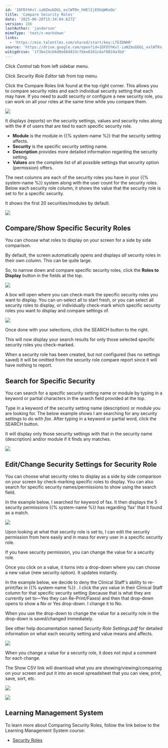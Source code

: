 ```yaml
---
id: '1DFDthKvl-iaNZmubDGL_exlWTRn_hHElIjEOUqWKoQo'
title: 'Compare Security Roles'
date: '2025-06-20T15:34:04.627Z'
version: 106
lastAuthor: 'janderson'
mimeType: 'text/x-markdown'
links:
  - 'https://mie.talentlms.com/shared/start/key:LTEIDNHR'
source: 'https://drive.google.com/open?id=1DFDthKvl-iaNZmubDGL_exlWTRn_hHElIjEOUqWKoQo'
wikigdrive: '1f3be24cb6d0e684833cf8ee6161c6af8024a3bd'
---
```

Click *Control* tab from left sidebar menu.

Click *Security Role Editor* tab from top menu.

Click the Compare Roles link found at the top right corner. This allows you to compare security roles and each individual security setting that each may have. If you need to audit security or configure a new security role, you can work on all your roles at the same time while you compare them.

![](../compare-security-roles.assets/cc4e88e27305fb0b2b5211b1d0d33061.png)

It displays (reports) on the security settings, values and security roles along with the # of users that are tied to each specific security role.

* <strong>Module</strong> is the module in {{% system-name %}} that the security setting affects.
* <strong>Security</strong> is the specific security setting name.
* <strong>Description</strong> provides more detailed information regarding the security setting.
* <strong>Values</strong> are the complete list of all possible settings that security option (permission) offers.

The next columns are each of the security roles you have in your {{% system-name %}} system along with the user count for the security roles. Below each security role column, it shows the value that the security role is set to for a specific security.

It shows the first 20 securities/modules by default.

![](../compare-security-roles.assets/70bddbe0f6096ac97771bc55f3eddb93.png)

## Compare/Show Specific Security Roles

You can choose what roles to display on your screen for a side by side comparison.

By default, the screen automatically opens and displays *all* security roles in their own column. This can be quite large.

So, to narrow down and compare specific security roles, click the **Roles to Display** button in the fields at the top.

![](../compare-security-roles.assets/80cf86448ee9817a93e506ae488660bf.png)

A box will open where you can check-mark the specific security roles you want to display. You can un-select all to start fresh, or you can select all security roles to display, or individually check-mark which specific security roles you want to display and compare settings of.

![](../compare-security-roles.assets/7201e7b38ff62343d57f8c270066004e.png)

Once done with your selections, click the SEARCH button to the right.

This will now display your search results for only those selected specific security roles you check-marked.

When a security role has been created, but not configured (has no settings saved) it will be omitted from the security role compare report since it will have nothing to report.

## Search for Specific Security

You can search for a specific security setting name or module by typing in a keyword or partial characters in the search field provided at the top.

Type in a keyword of the security setting name (description) or module you are looking for. The below example shows I am searching for any security settings to do with *fax*. After typing in a keyword or partial word, click the SEARCH button.

It will display only those security settings with that in the security name (description) and/or module if it finds any matches.

![](../compare-security-roles.assets/b269bf6527ee4ae5563e9991da13d922.png)

## Edit/Change Security Settings for Security Role

You can choose what security roles to display as a side by side comparison on your screen by check-marking specific roles to display. You can also search for specific security names/permissions to show using the search field.

In the example below, I searched for keyword of fax. It then displays the 5 security permissions {{% system-name %}} has regarding ‘fax' that it found as a match.

![](../compare-security-roles.assets/fe2e4fc626139f52312b817937c24290.png)

Upon looking at what that security role is set to, I can edit the security permission from here easily and in mass for every user in a specific security role.

If you have security permission, you can change the value for a security role.

Once you click on a value, it turns into a drop-down where you can choose a new value (new security option). It updates instantly.

In the example below, we decide to deny the Clinical Staff's ability to re-print/fax in {{% system-name %}} . I click the *yes* value in their Clinical Staff column for that specific security setting (because that is what they are currently set to—Yes they can Re-Print/Faxes) and then that drop-down opens to show a No or Yes drop-down. I change it to No.

When you use the drop-down to change the value for a security role in the drop-down is saved/changed immediately.

See other help documentation named *Security Role Settings.pdf* for detailed information on what each security setting and value means and affects.

![](../compare-security-roles.assets/82ac23873f0f21d6c28e985561df83a6.png)

When you change a value for a security role, it does not input a comment for each change.

The Show CSV link will download what you are showing/viewing/comparing on your screen and put it into an excel spreadsheet that you can view, print, save, sort, etc.

![](../compare-security-roles.assets/fc9ba318d930a832234999747159850c.png)

![](../compare-security-roles.assets/d05141bbbf212cd76a7d5b69efb2d11c.png)

## Learning Management System

To learn more about Comparing Security Roles, follow the link below to the Learning Management System course:

* [Security Roles](https://mie.talentlms.com/shared/start/key:LTEIDNHR)
